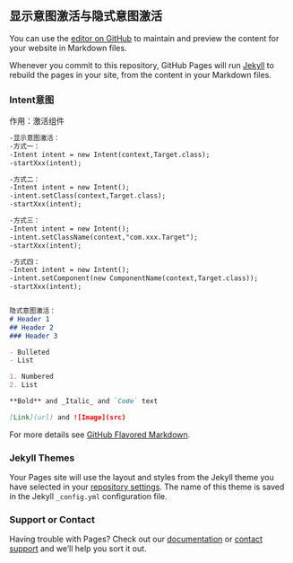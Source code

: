 ## 显示意图激活与隐式意图激活

You can use the [editor on GitHub](https://github.com/dcxing111/dcxing111.github.io/edit/master/index.md) to maintain and preview the content for your website in Markdown files.

Whenever you commit to this repository, GitHub Pages will run [Jekyll](https://jekyllrb.com/) to rebuild the pages in your site, from the content in your Markdown files.

###   Intent意图
作用：激活组件

```markdown
-显示意图激活：
-方式一：
-Intent intent = new Intent(context,Target.class);
-startXxx(intent);

-方式二：
-Intent intent = new Intent();
-intent.setClass(context,Target.class);
-startXxx(intent);

-方式三：
-Intent intent = new Intent();
-intent.setClassName(context,"com.xxx.Target");
-startXxx(intent);

-方式四：
-Intent intent = new Intent();
-intent.setComponent(new ComponentName(context,Target.class));
-startXxx(intent);


隐式意图激活：
# Header 1
## Header 2
### Header 3

- Bulleted
- List

1. Numbered
2. List

**Bold** and _Italic_ and `Code` text

[Link](url) and ![Image](src)
```

For more details see [GitHub Flavored Markdown](https://guides.github.com/features/mastering-markdown/).

### Jekyll Themes

Your Pages site will use the layout and styles from the Jekyll theme you have selected in your [repository settings](https://github.com/dcxing111/dcxing111.github.io/settings). The name of this theme is saved in the Jekyll `_config.yml` configuration file.

### Support or Contact

Having trouble with Pages? Check out our [documentation](https://help.github.com/categories/github-pages-basics/) or [contact support](https://github.com/contact) and we’ll help you sort it out.

